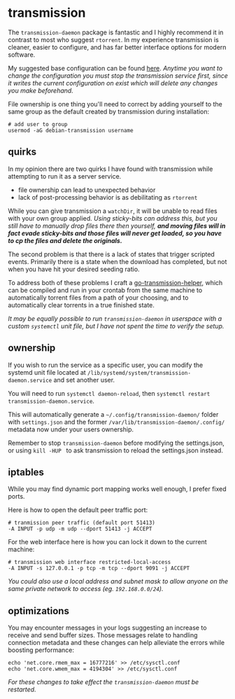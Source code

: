 
# transmission

The `transmission-daemon` package is fantastic and I highly recommend it in contrast to most who suggest `rtorrent`.  In my experience transmission is cleaner, easier to configure, and has far better interface options for modern software.

My suggested base configuration can be found [here](../data/extras/etc/transmission-daemon/settings.json).  _Anytime you want to change the configuration you must stop the transmission service first, since it writes the current configuration on exist which will delete any changes you make beforehand._

File ownership is one thing you'll need to correct by adding yourself to the same group as the default created by transmission during installation:

	# add user to group
	usermod -aG debian-transmission username


## quirks

In my opinion there are two quirks I have found with transmission while attempting to run it as a server service.

- file ownership can lead to unexpected behavior
- lack of post-processing behavior is as debilitating as `rtorrent`

While you can give transmission a `watchDir`, it will be unable to read files with your own group applied.  _Using sticky-bits can address this, but you still have to manually drop files there then yourself, **and moving files will in fact evade sticky-bits and those files will never get loaded, so you have to cp the files and delete the originals.**_

The second problem is that there is a lack of states that trigger scripted events.  Primarily there is a state when the download has completed, but not when you have hit your desired seeding ratio.

To address both of these problems I craft a [go-transmission-helper](https://github.com/cdelorme/go-transmission-api), which can be compiled and run in your crontab from the same machine to automatically torrent files from a path of your choosing, and to automatically clear torrents in a true finished state.

_It may be equally possible to run `transmission-daemon` in userspace with a custom `systemctl` unit file, but I have not spent the time to verify the setup._


## ownership

If you wish to run the service as a specific user, you can modify the systemd unit file located at `/lib/systemd/system/transmission-daemon.service` and set another user.

You will need to run `systemctl daemon-reload`, then `systemctl restart transmission-daemon.service`.

This will automatically generate a `~/.config/transmission-daemon/` folder with `settings.json` and the former `/var/lib/transmission-daemon/.config/` metadata now under your users ownership.

Remember to stop `transmission-daemon` before modifying the settings.json, or using `kill -HUP ` to ask transmission to reload the settings.json instead.


## iptables

While you may find dynamic port mapping works well enough, I prefer fixed ports.

Here is how to open the default peer traffic port:

	# tranmission peer traffic (default port 51413)
	-A INPUT -p udp -m udp --dport 51413 -j ACCEPT

For the web interface here is how you can lock it down to the current machine:

	# transmission web interface restricted-local-access
	-A INPUT -s 127.0.0.1 -p tcp -m tcp --dport 9091 -j ACCEPT

_You could also use a local address and subnet mask to allow anyone on the same private network to access (eg. `192.168.0.0/24`)._


## optimizations

You may encounter messages in your logs suggesting an increase to receive and send buffer sizes.  Those messages relate to handling connection metadata and these changes can help alleviate the errors while boosting performance:

	echo 'net.core.rmem_max = 16777216' >> /etc/sysctl.conf
	echo 'net.core.wmem_max = 4194304' >> /etc/sysctl.conf

_For these changes to take effect the `transmission-daemon` must be restarted._
